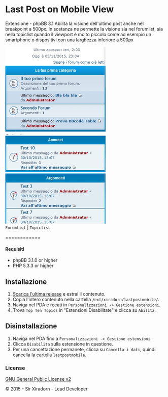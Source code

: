 Last Post on Mobile View
============

Extensione - phpBB 3.1 Abilita la visione dell'ultimo post anche nel breakpoint a 500px. In sostanza ne permette la visione sia nel forumlist, sia nella topiclist quando il viewport è molto piccolo come ad esempio un smartphone o dispositivi con una larghezza inferiore a 500px

![ForumList](last.jpg) ![TopicList](last_t.jpg)  
`Forumlist` | `Topiclist`  

============  

#### Requisiti
- phpBB 3.1.0 or higher
- PHP 5.3.3 or higher

## Installazione
1. [Scarica l'ultima release](https://github.com/XiradornLab/lastpostmobile) e estrai il contenuto.
2. Copia l'intero contenuto nella cartella `/ext/xiradorn/lastpostmobile/`.
3. Naviga nel PDA e recati in `Personalizzazioni -> Gestione estensioni`.
4. Trova `Top Ten Topics` in "Estensioni Disabilitate" e clicca su `Abilita`.

## Disinstallazione
1. Naviga nel PDA fino a `Personalizzazioni -> Gestione estensioni`.
2. Clicca `Disabilita` sulla estensione in questione.
3. Per una cancettazione permanete, clicca su `Cancella i dati`, quindi cancella la cartella `lastpostmobile`.

### License
[GNU General Public License v2](http://opensource.org/licenses/GPL-2.0)

© 2015 - Sir Xiradorn - Lead Developer
